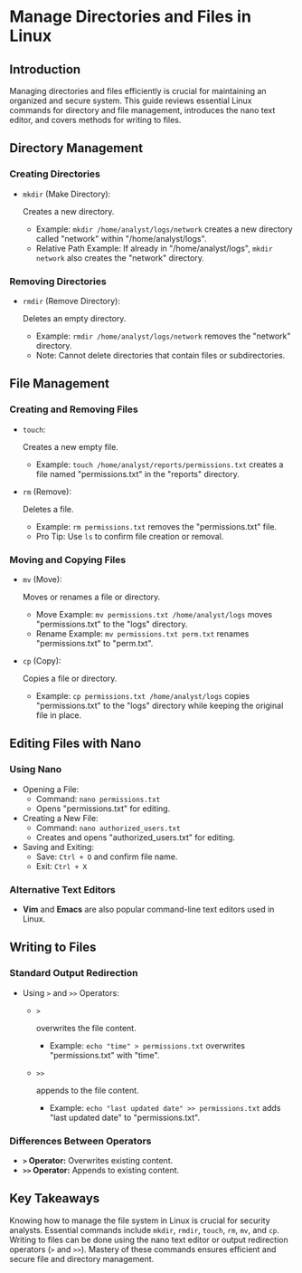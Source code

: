# Manage Directories and Files in Linux

## Introduction

Managing directories and files efficiently is crucial for maintaining an organized and secure system. This guide reviews essential Linux commands for directory and file management, introduces the nano text editor, and covers methods for writing to files.

## Directory Management

### Creating Directories

- `mkdir` (Make Directory):

   Creates a new directory.

  - Example: `mkdir /home/analyst/logs/network` creates a new directory called "network" within "/home/analyst/logs".
  - Relative Path Example: If already in "/home/analyst/logs", `mkdir network` also creates the "network" directory.

### Removing Directories

- `rmdir` (Remove Directory):

   Deletes an empty directory.

  - Example: `rmdir /home/analyst/logs/network` removes the "network" directory.
  - Note: Cannot delete directories that contain files or subdirectories.

## File Management

### Creating and Removing Files

- `touch`:

   Creates a new empty file.

  - Example: `touch /home/analyst/reports/permissions.txt` creates a file named "permissions.txt" in the "reports" directory.

- `rm` (Remove):

   Deletes a file.

  - Example: `rm permissions.txt` removes the "permissions.txt" file.
  - Pro Tip: Use `ls` to confirm file creation or removal.

### Moving and Copying Files

- `mv` (Move):

   Moves or renames a file or directory.

  - Move Example: `mv permissions.txt /home/analyst/logs` moves "permissions.txt" to the "logs" directory.
  - Rename Example: `mv permissions.txt perm.txt` renames "permissions.txt" to "perm.txt".

- `cp` (Copy):

   Copies a file or directory.

  - Example: `cp permissions.txt /home/analyst/logs` copies "permissions.txt" to the "logs" directory while keeping the original file in place.

## Editing Files with Nano

### Using Nano

- Opening a File:
  - Command: `nano permissions.txt`
  - Opens "permissions.txt" for editing.
- Creating a New File:
  - Command: `nano authorized_users.txt`
  - Creates and opens "authorized_users.txt" for editing.
- Saving and Exiting:
  - Save: `Ctrl + O` and confirm file name.
  - Exit: `Ctrl + X`

### Alternative Text Editors

- **Vim** and **Emacs** are also popular command-line text editors used in Linux.

## Writing to Files

### Standard Output Redirection

- Using `>` and `>>` Operators:

  - ```
    >
    ```

     overwrites the file content.

    - Example: `echo "time" > permissions.txt` overwrites "permissions.txt" with "time".

  - ```
    >>
    ```

     appends to the file content.

    - Example: `echo "last updated date" >> permissions.txt` adds "last updated date" to "permissions.txt".

### Differences Between Operators

- **`>` Operator:** Overwrites existing content.
- **`>>` Operator:** Appends to existing content.

## Key Takeaways

Knowing how to manage the file system in Linux is crucial for security analysts. Essential commands include `mkdir`, `rmdir`, `touch`, `rm`, `mv`, and `cp`. Writing to files can be done using the nano text editor or output redirection operators (`>` and `>>`). Mastery of these commands ensures efficient and secure file and directory management.